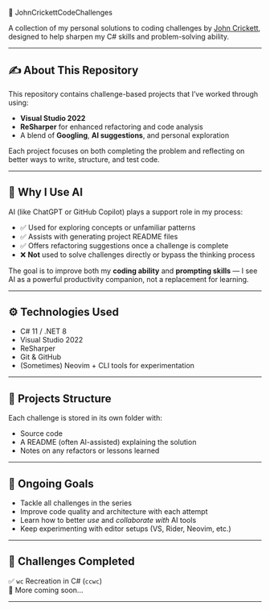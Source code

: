  🧠 JohnCrickettCodeChallenges

A collection of my personal solutions to coding challenges by [John Crickett](https://johncrickett.dev/), designed to help sharpen my C# skills and problem-solving ability.

---

## ✍️ About This Repository

This repository contains challenge-based projects that I’ve worked through using:
- **Visual Studio 2022**
- **ReSharper** for enhanced refactoring and code analysis
- A blend of **Googling**, **AI suggestions**, and personal exploration

Each project focuses on both completing the problem and reflecting on better ways to write, structure, and test code.

---

## 🤖 Why I Use AI

AI (like ChatGPT or GitHub Copilot) plays a support role in my process:
- ✅ Used for exploring concepts or unfamiliar patterns
- ✅ Assists with generating project README files
- ✅ Offers refactoring suggestions once a challenge is complete
- ❌ **Not** used to solve challenges directly or bypass the thinking process

The goal is to improve both my **coding ability** and **prompting skills** — I see AI as a powerful productivity companion, not a replacement for learning.

---

## ⚙️ Technologies Used

- C# 11 / .NET 8
- Visual Studio 2022
- ReSharper
- Git & GitHub
- (Sometimes) Neovim + CLI tools for experimentation

---

## 📁 Projects Structure

Each challenge is stored in its own folder with:
- Source code
- A README (often AI-assisted) explaining the solution
- Notes on any refactors or lessons learned

---

## 🚧 Ongoing Goals

- Tackle all challenges in the series
- Improve code quality and architecture with each attempt
- Learn how to better *use* and *collaborate with* AI tools
- Keep experimenting with editor setups (VS, Rider, Neovim, etc.)

---

## 🧪 Challenges Completed

✅ `wc` Recreation in C# (`ccwc`)  
🚧 More coming soon...

---

